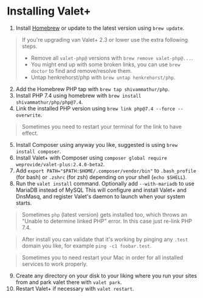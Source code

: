 # Installing Valet+

1. Install [Homebrew](https://brew.sh/) or update to the latest version using `brew update`.

> If you're upgrading van Valet+ 2.3 or lower use the extra following steps.
> - Remove all `valet-php@` versions with `brew remove valet-php@...`.
> - You might end up with some broken links, you can use `brew doctor` to find and remove/resolve them.
> - Untap henkrehorst/php with `brew untap henkrehorst/php`.

2. Add the Homebrew PHP tap with `brew tap shivammathur/php`.
3. Install PHP 7.4 using homebrew with `brew install shivammathur/php/php@7.4`.
4. Link the installed PHP version using `brew link php@7.4 --force --overwrite`.

> Sometimes you need to restart your terminal for the link to have effect.

5. Install Composer using anyway you like, suggested is using `brew install composer`.
6. Install Valet+ with Composer using `composer global require weprovide/valet-plus:2.4.0-beta2`.
7. Add `export PATH="$PATH:$HOME/.composer/vendor/bin"` to `.bash_profile` (for bash) or `.zshrc` (for zsh) depending on
your shell (`echo $SHELL`).
8. Run the `valet install` command. Optionally add `--with-mariadb` to use MariaDB instead of MySQL This will configure and install Valet+ and DnsMasq, and register Valet's daemon to launch when your system starts.

> Sometimes `php` (latest version) gets installed too, which throws an "Unable to determine linked PHP" error. In this case just re-link PHP 7.4.

> After install you can validate that it's working by pinging any `.test` domain you like, for example `ping -c1 foobar.test`.

> Sometimes you to need restart your Mac in order for all installed services to work properly.

9. Create any directory on your disk to your liking where you run your sites from and park valet there with `valet park`.
10. Restart Valet+ if necessary with `valet restart`.
